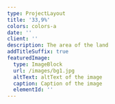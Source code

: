 ```yaml
---
type: ProjectLayout
title: '33,9%'
colors: colors-a
date: ''
client: ''
description: The area of ​​the land
addTitleSuffix: true
featuredImage:
  type: ImageBlock
  url: /images/bg1.jpg
  altText: altText of the image
  caption: Caption of the image
  elementId: ''
---
```

